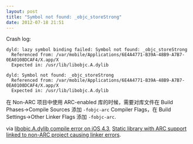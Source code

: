 ```yaml
---
layout: post
title: "Symbol not found: _objc_storeStrong"
date: 2012-07-18 21:51
---
```


Crash log:

```
dyld: lazy symbol binding failed: Symbol not found: _objc_storeStrong
  Referenced from: /var/mobile/Applications/6E4A4771-B39A-48B9-A7B7-0EA0108DCAF4/X.app/X
  Expected in: /usr/lib/libobjc.A.dylib

dyld: Symbol not found: _objc_storeStrong
  Referenced from: /var/mobile/Applications/6E4A4771-B39A-48B9-A7B7-0EA0108DCAF4/X.app/X
  Expected in: /usr/lib/libobjc.A.dylib
```

在 Non-ARC 项目中使用 ARC-enabled 库的时候，需要对库文件在 Build Phases->Compile Sources 添加 `-fobjc-arc` Compiler Flags，在 Build Settings->Other Linker Flags 添加 `-fobjc-arc`.

via [libobjc.A.dylib compile error on iOS 4.3][1], [Static library with ARC support linked to non-ARC project causing linker errors][2].

[1]:http://stackoverflow.com/a/8149079/380774
[2]:http://stackoverflow.com/a/8757075/380774

